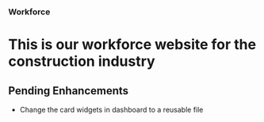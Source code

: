 ### Workforce

# This is our workforce website for the construction industry

## Pending Enhancements

* Change the card widgets in dashboard to a reusable file 